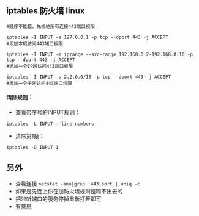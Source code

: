 ## iptables 防火墙 linux

```iptables -I INPUT -p tcp --dport 443 -j DROP
#顺序不能错，先拒绝所有连接443端口权限

iptables -I INPUT -s 127.0.0.1 -p tcp --dport 443 -j ACCEPT
#添加本机访问443端口权限

iptables -I INPUT -m iprange --src-range 192.168.0.2-192.168.0.10 -p tcp --dport 443 -j ACCEPT
#添加一个IP段访问443端口权限

iptables -I INPUT -s 2.2.0.0/16 -p tcp --dport 443 -j ACCEPT
#添加一个子网访问443端口权限
```

#### 清除规则：
- 查看带序号的INPUT规则：

`iptables -L INPUT --line-numbers`

- 清除第1条：

`iptables -D INPUT 1`

## 另外
- 查看连接
`netstat -ano|grep :443|sort | uniq -c`
- 如果是先连上你在加防火墙规则是踢不出去的
- 把监听端口的服务停掉重新打开即可
- [有意思](https://github.com/shadowsocks/shadowsocks-libev/issues/2439)
